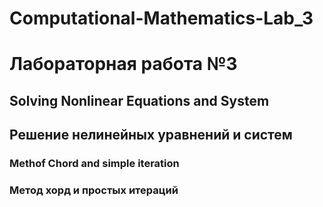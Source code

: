 # Computational-Mathematics-Lab_3
# Лабораторная работа №3
## Solving Nonlinear Equations and System
## Решение нелинейных уравнений и систем
### Methof Chord and simple iteration
### Метод хорд и простых итераций 